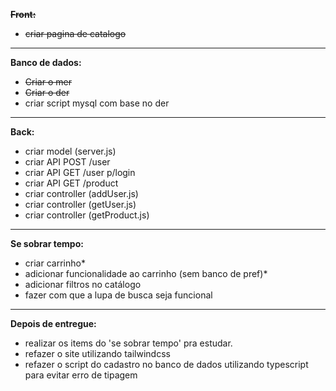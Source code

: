 
~~**Front:**~~
- ~~criar pagina de catalogo~~

----

**Banco de dados:**

- ~~Criar o mer~~
- ~~Criar o der~~
- criar script mysql com base no der

----

**Back:**

- criar model (server.js)
- criar API POST /user 
- criar API GET /user p/login
- criar API GET /product 
- criar controller (addUser.js)
- criar controller (getUser.js)
- criar controller (getProduct.js)

---- 

**Se sobrar tempo:**
- criar carrinho* 
- adicionar funcionalidade ao carrinho (sem banco de pref)*
- adicionar filtros no catálogo
- fazer com que a lupa de busca seja funcional

----

**Depois de entregue:**

- realizar os items do 'se sobrar tempo' pra estudar.
- refazer o site utilizando tailwindcss
- refazer o script do cadastro no banco de dados utilizando typescript para evitar erro de tipagem